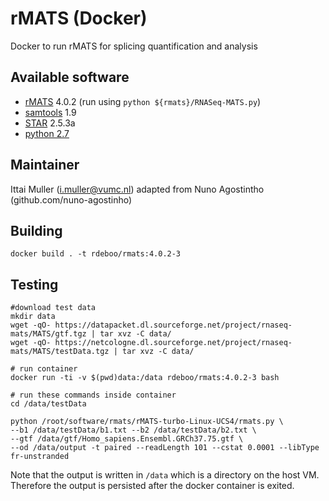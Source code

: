 # rMATS (Docker)
Docker to run rMATS for splicing quantification and analysis

## Available software
- [rMATS](http://rnaseq-mats.sourceforge.net) 4.0.2 (run using `python ${rmats}/RNASeq-MATS.py`)
- [samtools](http://htslib.org) 1.9
- [STAR](https://github.com/alexdobin/STAR) 2.5.3a
- [python 2.7](https://python.org)

## Maintainer
Ittai Muller (i.muller@vumc.nl) adapted from Nuno Agostintho (github.com/nuno-agostinho)

## Building
`docker build . -t rdeboo/rmats:4.0.2-3`

## Testing
```
#download test data
mkdir data
wget -qO- https://datapacket.dl.sourceforge.net/project/rnaseq-mats/MATS/gtf.tgz | tar xvz -C data/
wget -qO- https://netcologne.dl.sourceforge.net/project/rnaseq-mats/MATS/testData.tgz | tar xvz -C data/

# run container
docker run -ti -v $(pwd)data:/data rdeboo/rmats:4.0.2-3 bash

# run these commands inside container
cd /data/testData

python /root/software/rmats/rMATS-turbo-Linux-UCS4/rmats.py \
--b1 /data/testData/b1.txt --b2 /data/testData/b2.txt \
--gtf /data/gtf/Homo_sapiens.Ensembl.GRCh37.75.gtf \
--od /data/output -t paired --readLength 101 --cstat 0.0001 --libType fr-unstranded
```

Note that the output is written in `/data` which is a directory on the host VM. Therefore the output is persisted after the docker container is exited.

